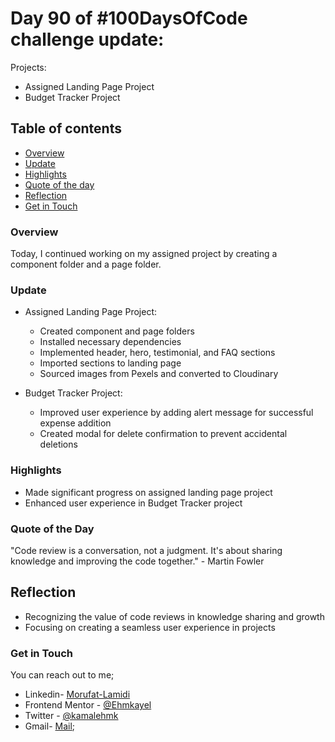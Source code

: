 # Day 90 of #100DaysOfCode challenge update:

Projects:

- Assigned Landing Page Project
- Budget Tracker Project

## Table of contents
- [Overview](#overview)
- [Update](#update)
- [Highlights](#highlights)
- [Quote of the day](#quote-of-the-day)
- [Reflection](#reflection)
- [Get in Touch](#get-in-touch)

### Overview

Today, I continued working on my assigned project by creating a component folder and a page folder.

### Update

- Assigned Landing Page Project:
    - Created component and page folders
    - Installed necessary dependencies
    - Implemented header, hero, testimonial, and FAQ sections
    - Imported sections to landing page
    - Sourced images from Pexels and converted to Cloudinary

- Budget Tracker Project:
    - Improved user experience by adding alert message for successful expense addition
    - Created modal for delete confirmation to prevent accidental deletions

### Highlights

- Made significant progress on assigned landing page project
- Enhanced user experience in Budget Tracker project

### Quote of the Day

 "Code review is a conversation, not a judgment. It's about sharing knowledge and improving the code together." - Martin Fowler


## Reflection

- Recognizing the value of code reviews in knowledge sharing and growth
- Focusing on creating a seamless user experience in projects

### Get in Touch

You can reach out to me;
 - Linkedin- [Morufat-Lamidi](https://linkedin.com/in/morufat-lamidi)
 - Frontend Mentor - [@Ehmkayel](https://www.frontendmentor.io/profile/Ehmkayel)
 - Twitter - [@kamalehmk](https://www.twitter.com/kamalehmk)
 - Gmail- [Mail](mailto:lamidimorufat0@gmail.com);
